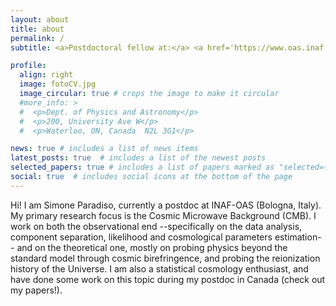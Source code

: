 ```yaml
---
layout: about
title: about
permalink: /
subtitle: <a>Postdoctoral fellow at:</a> <a href='https://www.oas.inaf.it/it/'>INAF-OAS (Bologna)</a>. 

profile:
  align: right
  image: fotoCV.jpg
  image_circular: true # crops the image to make it circular
  #more_info: >
  #  <p>Dept. of Physics and Astronomy</p>
  #  <p>200, University Ave W</p>
  #  <p>Waterloo, ON, Canada  N2L 3G1</p>

news: true # includes a list of news items
latest_posts: true  # includes a list of the newest posts
selected_papers: true # includes a list of papers marked as "selected={true}"
social: true  # includes social icons at the bottom of the page
---
```


Hi! I am Simone Paradiso, currently a postdoc at INAF-OAS (Bologna, Italy). My primary research focus is the Cosmic Microwave Background (CMB). I work on both the observational end --specifically on the data analysis, component separation, likelihood and cosmological parameters estimation-- and on the theoretical one, mostly on probing physics beyond the standard model through cosmic birefringence, and probing the reionization history of the Universe. I am also a statistical cosmology enthusiast, and have done some work on this topic during my postdoc in Canada (check out my papers!).
